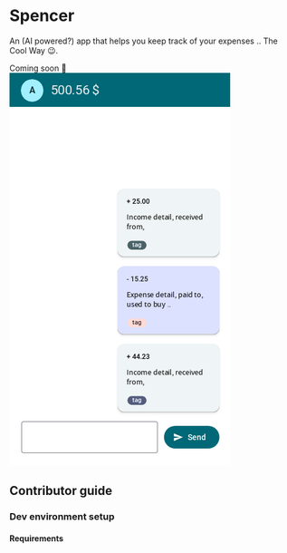 # Spencer

An (AI powered?) app that helps you keep track of your expenses .. The Cool Way 😉.

Coming soon 🚀  
![render-1](assets/images/render-1.png)

## Contributor guide

### Dev environment setup

#### Requirements

